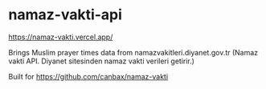 # namaz-vakti-api

https://namaz-vakti.vercel.app/

Brings Muslim prayer times data from namazvakitleri.diyanet.gov.tr (Namaz vakti API. Diyanet sitesinden namaz vakti verileri getirir.)

Built for https://github.com/canbax/namaz-vakti
